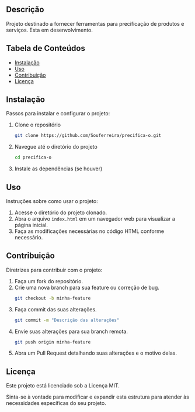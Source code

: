 
## Descrição
Projeto destinado a fornecer ferramentas para precificação de produtos e serviços.
Esta em desenvolvimento.

## Tabela de Conteúdos
- [Instalação](#instalação)
- [Uso](#uso)
- [Contribuição](#contribuição)
- [Licença](#licença)

## Instalação
Passos para instalar e configurar o projeto:
1. Clone o repositório
   ```bash
   git clone https://github.com/Souferreira/precifica-o.git
   ```
2. Navegue até o diretório do projeto
   ```bash
   cd precifica-o
   ```
3. Instale as dependências (se houver)

## Uso
Instruções sobre como usar o projeto:
1. Acesse o diretório do projeto clonado.
2. Abra o arquivo `index.html` em um navegador web para visualizar a página inicial.
3. Faça as modificações necessárias no código HTML conforme necessário.

## Contribuição
Diretrizes para contribuir com o projeto:
1. Faça um fork do repositório.
2. Crie uma nova branch para sua feature ou correção de bug.
   ```bash
   git checkout -b minha-feature
   ```
3. Faça commit das suas alterações.
   ```bash
   git commit -m "Descrição das alterações"
   ```
4. Envie suas alterações para sua branch remota.
   ```bash
   git push origin minha-feature
   ```
5. Abra um Pull Request detalhando suas alterações e o motivo delas.

## Licença
Este projeto está licenciado sob a Licença MIT.

Sinta-se à vontade para modificar e expandir esta estrutura para atender às necessidades específicas do seu projeto.
